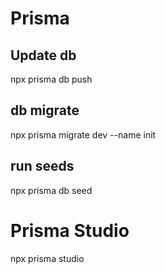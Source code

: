# Prisma

## Update db

npx prisma db push

## db migrate

npx prisma migrate dev --name init

## run seeds

npx prisma db seed

# Prisma Studio

npx prisma studio
